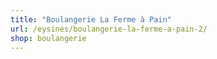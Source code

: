 ```yaml
---
title: "Boulangerie La Ferme à Pain"
url: /eysines/boulangerie-la-ferme-a-pain-2/
shop: boulangerie
---
```

